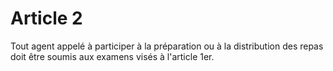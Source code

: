 # Article 2

Tout agent appelé à participer à la préparation ou à la distribution des repas doit être soumis aux examens visés à l'article 1er.

